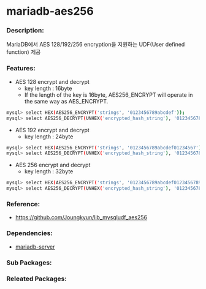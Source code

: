 # mariadb-aes256

### Description:

MariaDB에서 AES 128/192/256 encryption을 지원하는 UDF(User defined function) 제공

### Features:

* AES 128 encrypt and decrypt
  * key length : 16byte
  * If the length of the key is 16byte, AES256_ENCRYPT will operate in the same way as AES_ENCRYPT.
```bash
mysql> select HEX(AES256_ENCRYPT('strings', '0123456789abcdef'));
mysql> select AES256_DECRYPT(UNHEX('encrypted_hash_string'), '0123456789abcdef');
```
* AES 192 encrypt and decrypt
  * key length : 24byte
```bash
mysql> select HEX(AES256_ENCRYPT('strings', '0123456789abcdef01234567'));
mysql> select AES256_DECRYPT(UNHEX('encrypted_hash_string'), '0123456789abcdef01234567');
```
* AES 256 encrypt and decrypt
  * key length : 32byte
```bash
mysql> select HEX(AES256_ENCRYPT('strings', '0123456789abcdef0123456789abcdef'));
mysql> select AES256_DECRYPT(UNHEX('encrypted_hash_string'), '0123456789abcdef0123456789abcdef');
```

### Reference:
* https://github.com/Joungkyun/lib_mysqludf_aes256

### Dependencies:
* [mariadb-server](pkg-base-mariadb.md)

### Sub Packages:


### Releated Packages:

